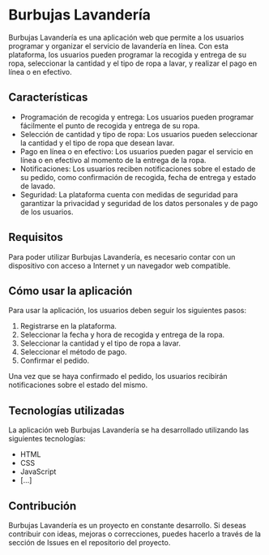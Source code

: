 # Burbujas Lavandería
Burbujas Lavandería es una aplicación web que permite a los usuarios programar y organizar el servicio de lavandería en línea. Con esta plataforma, los usuarios pueden programar la recogida y entrega de su ropa, seleccionar la cantidad y el tipo de ropa a lavar, y realizar el pago en línea o en efectivo.

## Características
* Programación de recogida y entrega: Los usuarios pueden programar fácilmente el punto de recogida y entrega de su ropa.
* Selección de cantidad y tipo de ropa: Los usuarios pueden seleccionar la cantidad y el tipo de ropa que desean lavar.
* Pago en línea o en efectivo: Los usuarios pueden pagar el servicio en línea o en efectivo al momento de la entrega de la ropa.
* Notificaciones: Los usuarios reciben notificaciones sobre el estado de su pedido, como confirmación de recogida, fecha de entrega y estado de lavado.
* Seguridad: La plataforma cuenta con medidas de seguridad para garantizar la privacidad y seguridad de los datos personales y de pago de los usuarios.

## Requisitos
Para poder utilizar Burbujas Lavandería, es necesario contar con un dispositivo con acceso a Internet y un navegador web compatible.

## Cómo usar la aplicación
Para usar la aplicación, los usuarios deben seguir los siguientes pasos:

1. Registrarse en la plataforma.
2. Seleccionar la fecha y hora de recogida y entrega de la ropa.
3. Seleccionar la cantidad y el tipo de ropa a lavar.
4. Seleccionar el método de pago.
5. Confirmar el pedido.

Una vez que se haya confirmado el pedido, los usuarios recibirán notificaciones sobre el estado del mismo.

## Tecnologías utilizadas
La aplicación web Burbujas Lavandería se ha desarrollado utilizando las siguientes tecnologías:

* HTML
* CSS
* JavaScript
* [...]

## Contribución
Burbujas Lavandería es un proyecto en constante desarrollo. Si deseas contribuir con ideas, mejoras o correcciones, puedes hacerlo a través de la sección de Issues en el repositorio del proyecto.